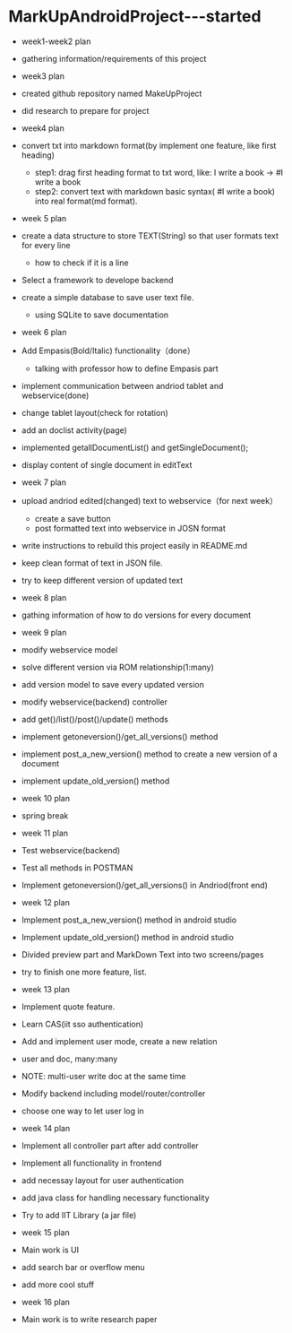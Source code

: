 # MarkUpAndroidProject---started
*  week1-week2 plan
  * gathering information/requirements of this project
*  week3 plan
  * created github repository named MakeUpProject
  * did research to prepare for project
*  week4 plan
 * convert txt into markdown format(by implement one feature, like first heading)
   * step1: drag first heading format to txt word, like: I write a book  -> #I write a book
    * step2: convert text with markdown basic syntax( #I write a book) into real format(md format).
* week 5 plan 
 * create a data structure to store TEXT(String) so that user formats text for every line
   * how to check if it is a line
 * Select a framework to develope backend
 * create a simple database to save user text file.
   * using SQLite to save documentation
* week 6 plan 
 * Add Empasis(Bold/Italic) functionality（done）
   * talking with professor how to define Empasis part
 * implement communication between andriod tablet and webservice(done)
 * change tablet layout(check for rotation)
 * add an doclist activity(page)
 * implemented getallDocumentList() and getSingleDocument();
 * display content of single document in editText
* week 7 plan 
 * upload andriod edited(changed) text to webservice（for next week）
   * create a save button
   * post formatted text into webservice in JOSN format
 * write instructions to rebuild this project easily in README.md
 * keep clean format of text in JSON file.
 * try to keep different version of updated text
* week 8 plan
 * gathing information of how to do versions for every document
* week 9 plan 
 * modify webservice model
  * solve different version via ROM relationship(1:many)
  * add version model to save every updated version
 * modify webservice(backend) controller
  * add get()/list()/post()/update() methods 
  * implement getoneversion()/get_all_versions() method
  * implement post_a_new_version() method to create a new version of a document
  * implement update_old_version() method
* week 10 plan
 * spring break
* week 11 plan 
 * Test webservice(backend)
  * Test all methods in POSTMAN 
 * Implement getoneversion()/get_all_versions() in Andriod(front end)
* week 12 plan
 * Implement post_a_new_version() method in android studio 
 * Implement update_old_version() method in android studio
 * Divided preview part and MarkDown Text into two screens/pages
 * try to finish one more feature, list.
* week 13 plan
 * Implement quote feature.
 * Learn CAS(iit sso authentication)
 * Add and implement user mode, create a new relation
  * user and doc, many:many
  * NOTE: multi-user write doc at the same time
 * Modify backend including model/router/controller
 * choose one way to let user log in
* week 14 plan
 * Implement all controller part after add controller
 * Implement all functionality in frontend 
  * add necessay layout for user authentication
  * add java class for handling necessary functionality
 * Try to add IIT Library (a jar file)

* week 15 plan
 * Main work is UI
  * add search bar or overflow menu 
  * add more cool stuff
* week 16 plan
 * Main work is to write research paper
 
 
 
 


 

